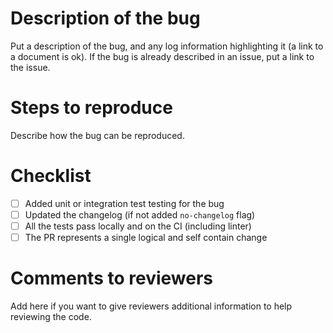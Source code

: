 # Description of the bug

Put a description of the bug, and any log information highlighting it (a link to a document is ok). If the bug is already described in an issue, put a link to the issue.

# Steps to reproduce

Describe how the bug can be reproduced.

# Checklist

- [ ] Added unit or integration test testing for the bug
- [ ] Updated the changelog (if not added `no-changelog` flag)
- [ ] All the tests pass locally and on the CI (including linter)
- [ ] The PR represents a single logical and self contain change

# Comments to reviewers

Add here if you want to give reviewers additional information to help reviewing
the code.